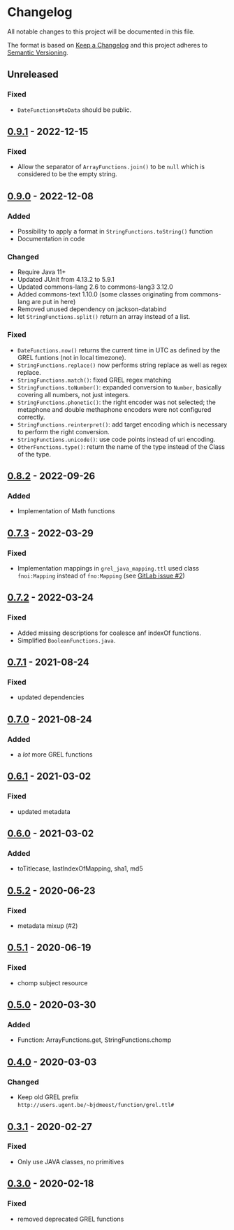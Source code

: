# Changelog

All notable changes to this project will be documented in this file.

The format is based on [Keep a Changelog](http://keepachangelog.com/en/1.0.0/)
and this project adheres to [Semantic Versioning](http://semver.org/spec/v2.0.0.html).

## Unreleased

### Fixed
- `DateFunctions#toData` should be public.

## [0.9.1] - 2022-12-15

### Fixed
- Allow the separator of `ArrayFunctions.join()` to be `null` which is considered to be the empty string.  

## [0.9.0] - 2022-12-08

### Added
- Possibility to apply a format in `StringFunctions.toString()` function
- Documentation in code

### Changed
- Require Java 11+
- Updated JUnit from 4.13.2 to 5.9.1
- Updated commons-lang 2.6 to commons-lang3 3.12.0
- Added commons-text 1.10.0 (some classes originating from commons-lang are put in here)
- Removed unused dependency on jackson-databind
- let `StringFunctions.split()` return an array instead of a list.

### Fixed
- `DateFunctions.now()` returns the current time in UTC as defined by the GREL funtions (not in local timezone).
- `StringFunctions.replace()` now performs string replace as well as regex replace.
- `StringFunctions.match()`: fixed GREL regex matching
- `StringFunctions.toNumber()`: expanded conversion to `Number`, basically covering all numbers, not just integers.
- `StringFunctions.phonetic()`: the right encoder was not selected; the metaphone and double methaphone encoders were not configured correctly.
- `StringFunctions.reinterpret()`: add target encoding which is necessary to perform the right conversion.
- `StringFunctions.unicode()`: use code points instead of uri encoding.
- `OtherFunctions.type()`: return the name of the type instead of the Class of the type.

## [0.8.2] - 2022-09-26

### Added
- Implementation of Math functions

## [0.7.3] - 2022-03-29

### Fixed
- Implementation mappings in `grel_java_mapping.ttl` used class `fnoi:Mapping` instead of `fno:Mapping` (see [GitLab issue #2](https://gitlab.ilabt.imec.be/fno/lib/grel-functions-java/-/issues/2))

## [0.7.2] - 2022-03-24

### Fixed

- Added missing descriptions for coalesce anf indexOf functions.
- Simplified `BooleanFunctions.java`.

## [0.7.1] - 2021-08-24

### Fixed

- updated dependencies

## [0.7.0] - 2021-08-24

### Added

- a _lot_ more GREL functions

## [0.6.1] - 2021-03-02

### Fixed

- updated metadata

## [0.6.0] - 2021-03-02

### Added

- toTitlecase, lastIndexOfMapping, sha1, md5

## [0.5.2] - 2020-06-23

### Fixed

- metadata mixup (#2)

## [0.5.1] - 2020-06-19

### Fixed

- chomp subject resource

## [0.5.0] - 2020-03-30

### Added

- Function: ArrayFunctions.get, StringFunctions.chomp

## [0.4.0] - 2020-03-03

### Changed

- Keep old GREL prefix `http://users.ugent.be/~bjdmeest/function/grel.ttl#`

## [0.3.1] - 2020-02-27

### Fixed

- Only use JAVA classes, no primitives

## [0.3.0] - 2020-02-18

### Fixed

- removed deprecated GREL functions

[0.9.1]: https://github.com/FnOio/grel-functions-java/compare/v0.9.0..v0.9.1
[0.9.0]: https://github.com/FnOio/grel-functions-java/compare/v0.8.2..v0.9.0
[0.8.2]: https://github.com/FnOio/grel-functions-java/compare/v0.7.3..v0.8.2
[0.7.3]: https://github.com/FnOio/grel-functions-java/compare/v0.7.2..v0.7.3
[0.7.2]: https://github.com/FnOio/grel-functions-java/compare/v0.7.1..v0.7.2
[0.7.1]: https://github.com/FnOio/grel-functions-java/compare/v0.7.0..v0.7.1
[0.7.0]: https://github.com/FnOio/grel-functions-java/compare/v0.6.1..v0.7.0
[0.6.1]: https://github.com/FnOio/grel-functions-java/compare/v0.6.0..v0.6.1
[0.6.0]: https://github.com/FnOio/grel-functions-java/compare/v0.5.2..v0.6.0
[0.5.2]: https://github.com/FnOio/grel-functions-java/compare/v0.5.1..v0.5.2
[0.5.1]: https://github.com/FnOio/grel-functions-java/compare/v0.5.0..v0.5.1
[0.5.0]: https://github.com/FnOio/grel-functions-java/compare/v0.4.0..v0.5.0
[0.4.0]: https://github.com/FnOio/grel-functions-java/compare/v0.3.1..v0.4.0
[0.3.1]: https://github.com/FnOio/grel-functions-java/compare/v0.3.0..v0.3.1
[0.3.0]: https://gitlab.ilabt.imec.be/fno/lib/grel-functions-java/compare/v0.2.0...v0.3.0
